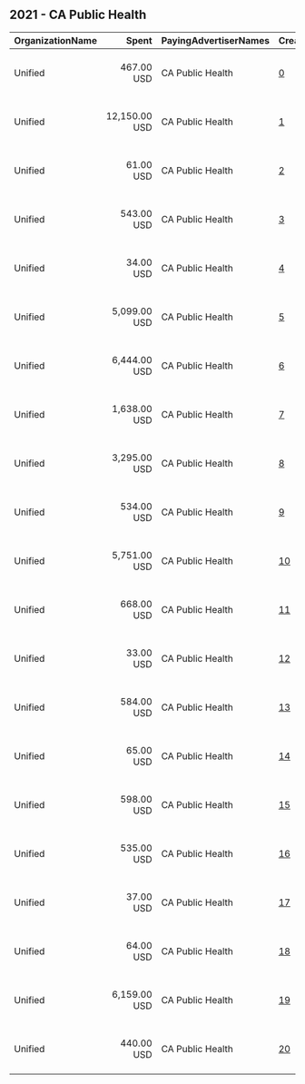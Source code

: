 ## 2021 - CA Public Health 
|OrganizationName|Spent|PayingAdvertiserNames|CreativeUrls|Impressions|Genders|AgeBrackets|CountryCodes|BillingAddresses|CandidateBallotInformation|
|:---|---:|:---|:---|---:|:---|:---|:---|:---|:---|
|Unified|467.00 USD|CA Public Health|[0](https://www.snap.com/political-ads/asset/6ce448847550d3ed7ab793e15ffda40567aa7e148acd961213fbdfe2a946ee53?mediaType=jpg)|92,696||18+|united states|"180 Madison Ave New York,New York,10016,US"||
|Unified|12,150.00 USD|CA Public Health|[1](https://www.snap.com/political-ads/asset/c20105be0142e6375560188f4fb9d78abd8ca2d8c931c847ce931872078cb5fb?mediaType=mp4)|4,670,496||18+|united states|"180 Madison Ave New York,New York,10016,US"||
|Unified|61.00 USD|CA Public Health|[2](https://www.snap.com/political-ads/asset/43e6a05e15e0ef5d68c43d4bfa1fbdd79c4b9590fcb4328fb8629994cdc4177a?mediaType=jpg)|5,957||18+|united states|"180 Madison Ave New York,New York,10016,US"||
|Unified|543.00 USD|CA Public Health|[3](https://www.snap.com/political-ads/asset/fb597047cfea8e7c6c6dcb0d6c412674f93cda47ec535b361c52cb81e560a991?mediaType=jpg)|108,163||18+|united states|"180 Madison Ave New York,New York,10016,US"||
|Unified|34.00 USD|CA Public Health|[4](https://www.snap.com/political-ads/asset/168b5309a007ee4ed61d13d999df637c12fcdcc8a907dd12437211c76c126944?mediaType=jpg)|5,863||18+|united states|"180 Madison Ave New York,New York,10016,US"||
|Unified|5,099.00 USD|CA Public Health|[5](https://www.snap.com/political-ads/asset/c20105be0142e6375560188f4fb9d78abd8ca2d8c931c847ce931872078cb5fb?mediaType=mp4)|1,896,411||18+|united states|"180 Madison Ave New York,New York,10016,US"||
|Unified|6,444.00 USD|CA Public Health|[6](https://www.snap.com/political-ads/asset/5fe09e57aa0d3229ebd28bce8059314120a7cfb0c082af355c94d0d4b6988677?mediaType=jpg)|1,510,005|||united states|"180 Madison Ave New York,New York,10016,US"||
|Unified|1,638.00 USD|CA Public Health|[7](https://www.snap.com/political-ads/asset/8fd254087520ab51911d4e341bc2ce65d053f106a390c4449d6ae667e3c8ff83?mediaType=jpg)|609,293||18+|united states|"180 Madison Ave New York,New York,10016,US"||
|Unified|3,295.00 USD|CA Public Health|[8](https://www.snap.com/political-ads/asset/c20105be0142e6375560188f4fb9d78abd8ca2d8c931c847ce931872078cb5fb?mediaType=mp4)|815,126||18+|united states|"180 Madison Ave New York,New York,10016,US"||
|Unified|534.00 USD|CA Public Health|[9](https://www.snap.com/political-ads/asset/759d7cdc9cbba1a9d5d0a87c6fe57d5cd9364a9efda81213de8cc5bd2658f696?mediaType=jpg)|198,352||18+|united states|"180 Madison Ave New York,New York,10016,US"||
|Unified|5,751.00 USD|CA Public Health|[10](https://www.snap.com/political-ads/asset/7e90d7272315d12b2286cc2571cd25057a8051c81f85a27ba64142f2a2024c9d?mediaType=jpg)|1,349,066|||united states|"180 Madison Ave New York,New York,10016,US"||
|Unified|668.00 USD|CA Public Health|[11](https://www.snap.com/political-ads/asset/c20105be0142e6375560188f4fb9d78abd8ca2d8c931c847ce931872078cb5fb?mediaType=mp4)|72,987||18+|united states|"180 Madison Ave New York,New York,10016,US"||
|Unified|33.00 USD|CA Public Health|[12](https://www.snap.com/political-ads/asset/fb597047cfea8e7c6c6dcb0d6c412674f93cda47ec535b361c52cb81e560a991?mediaType=jpg)|5,742||18+|united states|"180 Madison Ave New York,New York,10016,US"||
|Unified|584.00 USD|CA Public Health|[13](https://www.snap.com/political-ads/asset/9905c27fac8b7ceb6ce6529b730f8ca65adf5cf1bf24ccd1c300fa6783a85edc?mediaType=jpg)|218,095||18+|united states|"180 Madison Ave New York,New York,10016,US"||
|Unified|65.00 USD|CA Public Health|[14](https://www.snap.com/political-ads/asset/fb597047cfea8e7c6c6dcb0d6c412674f93cda47ec535b361c52cb81e560a991?mediaType=jpg)|6,173||18+|united states|"180 Madison Ave New York,New York,10016,US"||
|Unified|598.00 USD|CA Public Health|[15](https://www.snap.com/political-ads/asset/225c96d4567caeb2aab7101f8e96fdd82c4b2519333ade4ad1811bb13cb21544?mediaType=jpg)|222,084||18+|united states|"180 Madison Ave New York,New York,10016,US"||
|Unified|535.00 USD|CA Public Health|[16](https://www.snap.com/political-ads/asset/43e6a05e15e0ef5d68c43d4bfa1fbdd79c4b9590fcb4328fb8629994cdc4177a?mediaType=jpg)|106,264||18+|united states|"180 Madison Ave New York,New York,10016,US"||
|Unified|37.00 USD|CA Public Health|[17](https://www.snap.com/political-ads/asset/6ce448847550d3ed7ab793e15ffda40567aa7e148acd961213fbdfe2a946ee53?mediaType=jpg)|6,363||18+|united states|"180 Madison Ave New York,New York,10016,US"||
|Unified|64.00 USD|CA Public Health|[18](https://www.snap.com/political-ads/asset/168b5309a007ee4ed61d13d999df637c12fcdcc8a907dd12437211c76c126944?mediaType=jpg)|6,131||18+|united states|"180 Madison Ave New York,New York,10016,US"||
|Unified|6,159.00 USD|CA Public Health|[19](https://www.snap.com/political-ads/asset/5fe6bf8585f4a9c274b5bdda8f16f3671acfca19f8596f380faa567067cc1ec8?mediaType=jpg)|1,444,357|||united states|"180 Madison Ave New York,New York,10016,US"||
|Unified|440.00 USD|CA Public Health|[20](https://www.snap.com/political-ads/asset/168b5309a007ee4ed61d13d999df637c12fcdcc8a907dd12437211c76c126944?mediaType=jpg)|87,547||18+|united states|"180 Madison Ave New York,New York,10016,US"||

